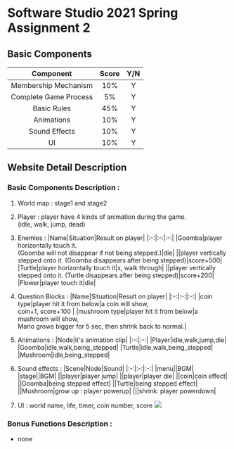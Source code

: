 # Software Studio 2021 Spring Assignment 2

## Basic Components
|Component|Score|Y/N|
|:-:|:-:|:-:|
|Membership Mechanism|10%|Y|
|Complete Game Process|5%|Y|
|Basic Rules|45%|Y|
|Animations|10%|Y|
|Sound Effects|10%|Y|
|UI|10%|Y|

## Website Detail Description

### Basic Components Description : 
1. World map : 
    stage1 and stage2
2. Player : 
    player have 4 kinds of animation during the game.\
    (idle, walk, jump, dead)
3. Enemies : 
    |Name|Situation|Result on player|
    |:-:|:-:|:-:|
    |Goomba|player horizontally touch it. <br> (Goomba will not disappear if not being stepped.)|die|
    ||player vertically stepped onto it. (Goomba disappears after being stepped)|score+500|
    |Turtle|player  horizontally touch it|x, walk through|
    ||player vertically stepped onto it. (Turtle disappears after being stepped)|score+200|
    |Flower|player touch it|die|
4. Question Blocks : 
    |Name|Situation|Result on player|
    |:-:|:-:|:-:|
    |coin type|player hit it from below|a coin will show, <br> coin+1, score+100 |
    |mushroom type|player hit it from below|a mushroom will show, <br>Mario grows bigger for 5 sec, then shrink back to normal.|
    
5. Animations : 
    |Node|it's animation clip|
    |:-:|:-:|
    |Player|idle,walk,jump,die|
    |Goomba|idle,walk,being_stepped|
    |Turtle|idle,walk,being_stepped|
    |Mushroom|idle,being_stepped|
    
6. Sound effects : 
    |Scene|Node|Sound|
    |:-:|:-:|:-:|
    |menu||BGM|
    |stage||BGM|
    ||player|player jump|
    ||player|player die|
    ||coin|coin effect|
    ||Goomba|being stepped effect|
    ||Turtle|being stepped effect|
    ||Mushroom|grow up : player powerup|
    |||shrink: player powerdown|
    
7. UI : 
    world name, life, timer, coin number, score
    ![](https://i.imgur.com/sXqZMCm.png)


### Bonus Functions Description : 
- none